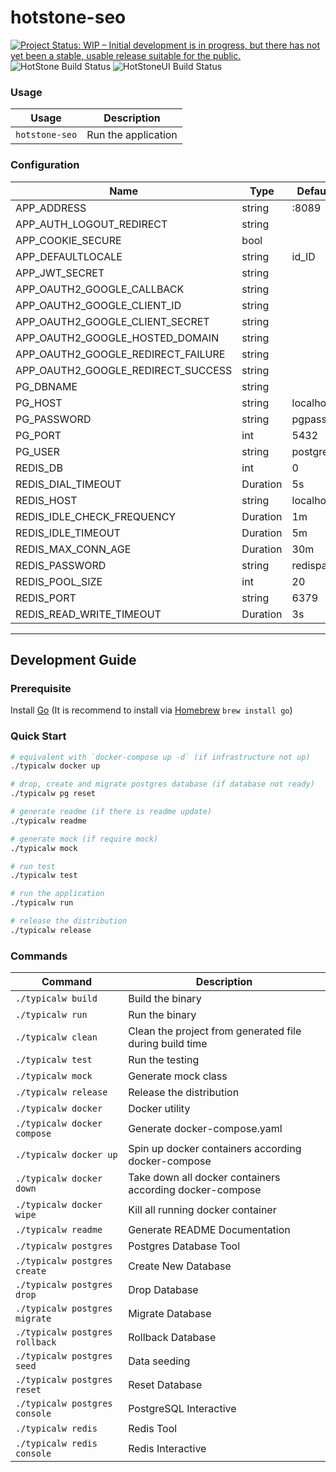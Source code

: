 

# hotstone-seo

[![Project Status: WIP – Initial development is in progress, but there has not yet been a stable, usable release suitable for the public.](https://www.repostatus.org/badges/latest/wip.svg)](https://www.repostatus.org/#wip)
![HotStone Build Status](https://github.com/hotstone-seo/hotstone-seo/workflows/HotStone/badge.svg)
![HotStoneUI Build Status](https://github.com/hotstone-seo/hotstone-seo/workflows/HotStoneUI/badge.svg)



### Usage

| Usage | Description |
|---|---|
|`hotstone-seo`|Run the application|


### Configuration

| Name | Type | Default | Required |
|---|---|---|:---:|
|APP_ADDRESS|string|:8089|Yes|
|APP_AUTH_LOGOUT_REDIRECT|string|||
|APP_COOKIE_SECURE|bool|||
|APP_DEFAULTLOCALE|string|id_ID||
|APP_JWT_SECRET|string|||
|APP_OAUTH2_GOOGLE_CALLBACK|string|||
|APP_OAUTH2_GOOGLE_CLIENT_ID|string|||
|APP_OAUTH2_GOOGLE_CLIENT_SECRET|string|||
|APP_OAUTH2_GOOGLE_HOSTED_DOMAIN|string|||
|APP_OAUTH2_GOOGLE_REDIRECT_FAILURE|string|||
|APP_OAUTH2_GOOGLE_REDIRECT_SUCCESS|string|||
|PG_DBNAME|string||Yes|
|PG_HOST|string|localhost||
|PG_PASSWORD|string|pgpass|Yes|
|PG_PORT|int|5432||
|PG_USER|string|postgres|Yes|
|REDIS_DB|int|0||
|REDIS_DIAL_TIMEOUT|Duration|5s|Yes|
|REDIS_HOST|string|localhost|Yes|
|REDIS_IDLE_CHECK_FREQUENCY|Duration|1m|Yes|
|REDIS_IDLE_TIMEOUT|Duration|5m|Yes|
|REDIS_MAX_CONN_AGE|Duration|30m|Yes|
|REDIS_PASSWORD|string|redispass||
|REDIS_POOL_SIZE|int|20|Yes|
|REDIS_PORT|string|6379|Yes|
|REDIS_READ_WRITE_TIMEOUT|Duration|3s|Yes|

----

## Development Guide

### Prerequisite

Install [Go](https://golang.org/doc/install) (It is recommend to install via [Homebrew](https://brew.sh/) `brew install go`)

### Quick Start

```bash
# equivalent with `docker-compose up -d` (if infrastructure not up)
./typicalw docker up 

# drop, create and migrate postgres database (if database not ready)
./typicalw pg reset 

# generate readme (if there is readme update)
./typicalw readme 

# generate mock (if require mock)
./typicalw mock 

# run test 
./typicalw test

# run the application
./typicalw run 

# release the distribution
./typicalw release 
```

### Commands
| Command | Description |
|---|---|
|`./typicalw build`|Build the binary|
|`./typicalw run`|Run the binary|
|`./typicalw clean`|Clean the project from generated file during build time|
|`./typicalw test`|Run the testing|
|`./typicalw mock`|Generate mock class|
|`./typicalw release`|Release the distribution|
|`./typicalw docker`|Docker utility|
|`./typicalw docker compose`|Generate docker-compose.yaml|
|`./typicalw docker up`|Spin up docker containers according docker-compose|
|`./typicalw docker down`|Take down all docker containers according docker-compose|
|`./typicalw docker wipe`|Kill all running docker container|
|`./typicalw readme`|Generate README Documentation|
|`./typicalw postgres`|Postgres Database Tool|
|`./typicalw postgres create`|Create New Database|
|`./typicalw postgres drop`|Drop Database|
|`./typicalw postgres migrate`|Migrate Database|
|`./typicalw postgres rollback`|Rollback Database|
|`./typicalw postgres seed`|Data seeding|
|`./typicalw postgres reset`|Reset Database|
|`./typicalw postgres console`|PostgreSQL Interactive|
|`./typicalw redis`|Redis Tool|
|`./typicalw redis console`|Redis Interactive|
